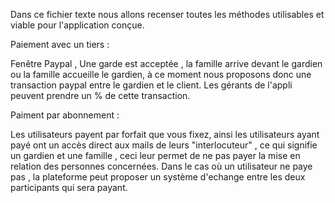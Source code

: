 Dans ce fichier texte nous allons recenser toutes les méthodes utilisables et viable pour l'application conçue.

Paiement avec un tiers :

Fenêtre Paypal , Une garde est acceptée , la famille arrive devant le gardien ou la famille accueille le gardien, à ce moment nous proposons donc une transaction paypal entre le gardien et le client. Les gérants de l'appli peuvent prendre un % de cette transaction.

Paiment par abonnement : 

Les utilisateurs payent par forfait que vous fixez, ainsi les utilisateurs ayant payé ont un accès direct aux mails de leurs "interlocuteur" , ce qui signifie un gardien et une famille , ceci leur permet de ne pas payer la mise en relation des personnes concernées. Dans le cas où un utilisateur ne paye pas , la plateforme peut proposer un système d'echange entre les deux participants qui sera payant.


